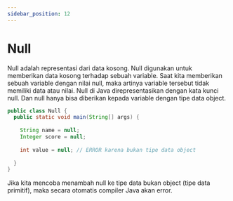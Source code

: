 ```yaml
---
sidebar_position: 12
---
```


# Null

Null adalah representasi dari data kosong. Null digunakan untuk memberikan data kosong terhadap sebuah variable. Saat
kita memberikan sebuah variable dengan nilai null, maka artinya variable tersebut tidak memiliki data atau nilai. Null
di Java direpresentasikan dengan kata kunci null. Dan null hanya bisa diberikan kepada variable dengan tipe data object.

```java title="Null.java"
public class Null {
  public static void main(String[] args) {
    
    String name = null;
    Integer score = null;
    
    int value = null; // ERROR karena bukan tipe data object
    
  }
}
```

Jika kita mencoba menambah null ke tipe data bukan object (tipe data primitif), maka secara otomatis compiler Java akan
error.

